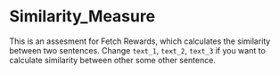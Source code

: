 # Similarity_Measure

This is an assesment for Fetch Rewards, which calculates the similarity between two sentences. Change `text_1`, `text_2`, `text_3` if you want to calculate similarity between other some other sentence.  
